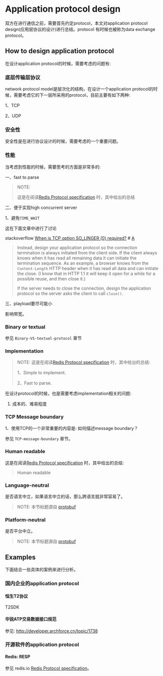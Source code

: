 # Application protocol design

双方在进行通信之前，需要首先约定protocol，本文对application protocol design(应用层协议的设计)进行总结。protocol 有时候也被称为data exchange protocol。

## How to design application protocol

在设计application protocol的时候，需要考虑的问题有: 

### 底层传输层协议

network protocol model是层次化的结构，在设计一个application protocol的时候，需要考虑它的下一层所采用的protocol，目前主要有如下两种:

1、TCP

2、UDP



### 安全性

安全性是在进行协议设计的时候，需要考虑的一个重要问题。



### 性能

当考虑到性能的时候，需要思考的方面是非常多的: 

一、fast to parse

> NOTE: 
>
> 这是在阅读[Redis Protocol specification](https://redis.io/topics/protocol) 时，其中给出的总结



二、便于实现high concurrent server

1、避免`TIME_WAIT`

这在下面文章中进行了讨论

stackoverflow [When is TCP option SO_LINGER (0) required?](https://stackoverflow.com/questions/3757289/when-is-tcp-option-so-linger-0-required) # [A](https://stackoverflow.com/a/13088864)

> Instead, design your application protocol so the connection termination is always initiated from the client side. If the client always knows when it has read all remaining data it can initiate the termination sequence. As an example, a browser knows from the `Content-Length` HTTP header when it has read all data and can initiate the close. (I know that in HTTP 1.1 it will keep it open for a while for a possible reuse, and then close it.)
>
> If the server needs to close the connection, design the application protocol so the server asks the client to call `close()`.

三、playload要尽可能小

影响带宽。

### Binary or textual

参见 `Binary-VS-textual-protocol` 章节

### Implementation

> NOTE: 这是在阅读[Redis Protocol specification](https://redis.io/topics/protocol) 时，其中给出的总结:
>
> 1、Simple to implement.
>
> 2、Fast to parse.

在设计protocol的时候，也是需要考虑implementation相关的问题:

1) 成本的、难易程度

### TCP Message boundary

1、使用TCP的一个非常重要的内容是: 如何描述message boundary？

参见 `TCP-message-boundary` 章节。

### Human readable

这是在阅读[Redis Protocol specification](https://redis.io/topics/protocol) 时，其中给出的总结:

> Human readable



### Language-neutral

是否语言中立，如果语言中立的话，那么跨语言就非常容易了。

> NOTE: 本节标题源自 [protobuf](https://github.com/protocolbuffers/protobuf)



### Platform-neutral

是否平台中立。

> NOTE: 本节标题源自 [protobuf](https://github.com/protocolbuffers/protobuf) 





## Examples

下面结合一些具体的案例来进行分析。

### 国内企业的application protocol

#### 恒生T2协议

T2SDK

#### 华锐ATP交易数据接口规范

参见: http://developer.archforce.cn/topic/1738 	



### 开源软件的application protocol

#### Redis: RESP 

参见 redis.io [Redis Protocol specification](https://redis.io/topics/protocol)。





